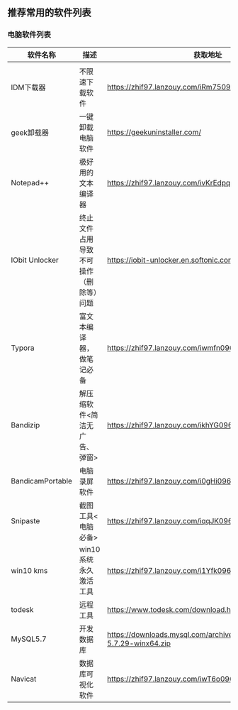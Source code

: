 ## 推荐常用的软件列表

### 电脑软件列表

| 软件名称         | 描述                                   | 获取地址                                                     |
| ---------------- | -------------------------------------- | ------------------------------------------------------------ |
|                  |                                        |                                                              |
| IDM下载器        | 不限速下载软件                         | https://zhif97.lanzouy.com/iRm75096ulif                      |
| geek卸载器       | 一键卸载电脑软件                       | https://geekuninstaller.com/                                 |
| Notepad++        | 极好用的文本编译器                     | https://zhif97.lanzouy.com/ivKrEdpq4ad                       |
| IObit Unlocker   | 终止文件占用导致不可操作（删除等）问题 | https://iobit-unlocker.en.softonic.com                       |
| Typora           | 富文本编译器，做笔记必备               | https://zhif97.lanzouy.com/iwmfn096uwle                      |
| Bandizip         | 解压缩软件<简洁无广告、弹窗>           | https://zhif97.lanzouy.com/ikhYG096v14h                      |
| BandicamPortable | 电脑录屏软件                           | https://zhif97.lanzouy.com/i0gHi096v52j                      |
| Snipaste         | 截图工具<电脑必备>                     | https://zhif97.lanzouy.com/iqqJK096v74d                      |
| win10 kms        | win10系统永久激活工具                  | https://zhif97.lanzouy.com/i1Yfk096vopg                      |
| todesk           | 远程工具                               | https://www.todesk.com/download.html                         |
| MySQL5.7         | 开发数据库                             | https://downloads.mysql.com/archives/get/p/23/file/mysql-5.7.29-winx64.zip |
| Navicat          | 数据库可视化软件                       | https://zhif97.lanzouy.com/iwT6o096w32d                      |


